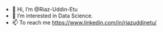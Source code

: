 - 👋 Hi, I’m @Riaz-Uddin-Etu
- 👀 I’m interested in Data Science.
- 📫 To reach me https://www.linkedin.com/in/riazuddinetu/

